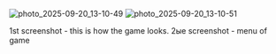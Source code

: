 ![photo_2025-09-20_13-10-49](https://github.com/user-attachments/assets/f18d2cf1-743c-417a-92aa-990ce9821dd1)
![photo_2025-09-20_13-10-51](https://github.com/user-attachments/assets/549776db-7bca-4298-9900-465979b990dc)


1st screenshot - this is how the game looks.
2ые screenshot - menu of game
